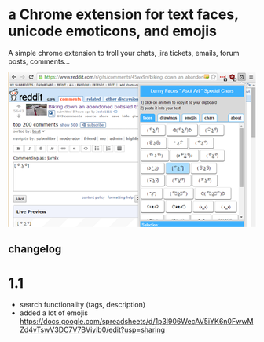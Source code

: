 # a Chrome extension for text faces, unicode emoticons, and emojis

A simple chrome extension to troll your chats, jira tickets, emails, forum posts, comments...

<img src="mark/screenshot-640x400.png">

## changelog

# 1.1

* search functionality (tags, description)
* added a lot of emojis https://docs.google.com/spreadsheets/d/1p3l906WecAV5iYK6n0FwwMZd4vTswV3DC7V7BViyib0/edit?usp=sharing


